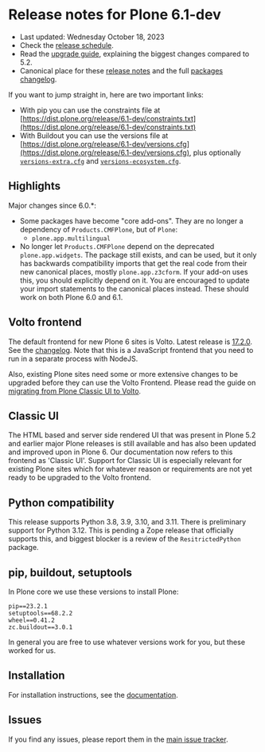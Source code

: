 # Release notes for Plone 6.1-dev

* Last updated: Wednesday October 18, 2023
* Check the [release schedule](https://plone.org/download/release-schedule).
* Read the [upgrade guide](https://6.docs.plone.org/upgrade/index.html), explaining the biggest changes compared to 5.2.
* Canonical place for these [release notes](https://dist.plone.org/release/6.1-dev/RELEASE-NOTES.md) and the full [packages changelog](https://dist.plone.org/release/6.1-dev/changelog.txt).

If you want to jump straight in, here are two important links:

* With pip you can use the constraints file at [https://dist.plone.org/release/6.1-dev/constraints.txt](https://dist.plone.org/release/6.1-dev/constraints.txt)
* With Buildout you can use the versions file at [https://dist.plone.org/release/6.1-dev/versions.cfg](https://dist.plone.org/release/6.1-dev/versions.cfg), plus optionally [`versions-extra.cfg`](https://dist.plone.org/release/6.1-dev/versions-extra.cfg) and [`versions-ecosystem.cfg`](https://dist.plone.org/release/6.1-dev/versions-ecosystem.cfg).


## Highlights

Major changes since 6.0.*:

* Some packages have become "core add-ons".  They are no longer a dependency of `Products.CMFPlone`, but of `Plone`:
  * `plone.app.multilingual`
* No longer let `Products.CMFPlone` depend on the deprecated `plone.app.widgets`.
  The package still exists, and can be used, but it only has backwards compatibility imports that get the real code from their new canonical places, mostly `plone.app.z3cform`.
  If your add-on uses this, you should explicitly depend on it.
  You are encouraged to update your import statements to the canonical places instead.  These should work on both Plone 6.0 and 6.1.


## Volto frontend

The default frontend for new Plone 6 sites is Volto. Latest release is [17.2.0](https://www.npmjs.com/package/@plone/volto/v/17.2.0).  See the [changelog](https://github.com/plone/volto/blob/17.2.0/CHANGELOG.md).
Note that this is a JavaScript frontend that you need to run in a separate process with NodeJS.

Also, existing Plone sites need some or more extensive changes to be upgraded before they can use the Volto Frontend. Please read the guide on [migrating from Plone Classic UI to Volto](https://6.docs.plone.org/backend/upgrading/version-specific-migration/migrate-to-volto.html).


## Classic UI

The HTML based and server side rendered UI that was present in Plone 5.2 and earlier major Plone releases is still available and has also been updated and improved upon in Plone 6.  Our documentation now refers to this frontend as 'Classic UI'.  Support for Classic UI is especially relevant for existing Plone sites which for whatever reason or requirements are not yet ready to be upgraded to the Volto frontend.


## Python compatibility

This release supports Python 3.8, 3.9, 3.10, and 3.11.
There is preliminary support for Python 3.12.  This is pending a Zope release that officially supports this, and biggest blocker is a review of the `ResitrictedPython` package.


## pip, buildout, setuptools

In Plone core we use these versions to install Plone:

```
pip==23.2.1
setuptools==68.2.2
wheel==0.41.2
zc.buildout==3.0.1
```

In general you are free to use whatever versions work for you, but these worked for us.


## Installation

For installation instructions, see the [documentation](https://6.docs.plone.org/install/index.html).


## Issues

If you find any issues, please report them in the [main issue tracker](https://github.com/plone/Products.CMFPlone/issues).
